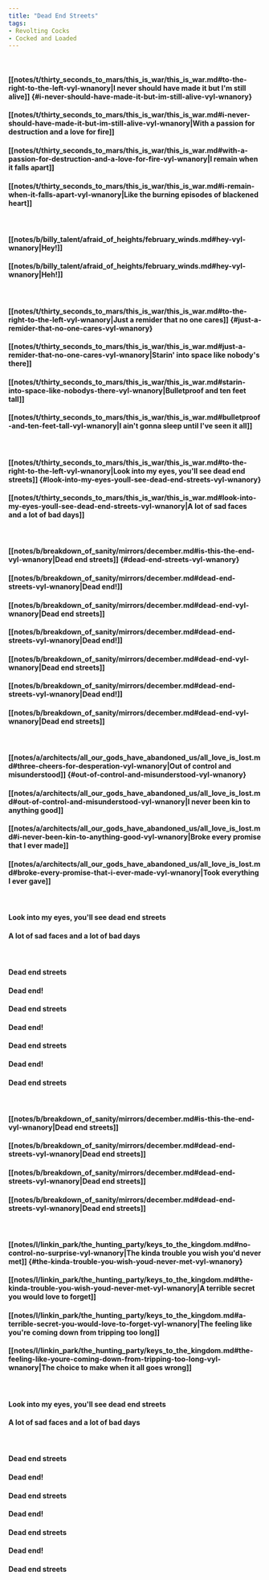 ```yaml
---
title: "Dead End Streets"
tags:
- Revolting Cocks
- Cocked and Loaded
---
```

&nbsp;
#### [[notes/t/thirty_seconds_to_mars/this_is_war/this_is_war.md#to-the-right-to-the-left-vyl-wnanory|I never should have made it but I'm still alive]] {#i-never-should-have-made-it-but-im-still-alive-vyl-wnanory}
#### [[notes/t/thirty_seconds_to_mars/this_is_war/this_is_war.md#i-never-should-have-made-it-but-im-still-alive-vyl-wnanory|With a passion for destruction and a love for fire]]
#### [[notes/t/thirty_seconds_to_mars/this_is_war/this_is_war.md#with-a-passion-for-destruction-and-a-love-for-fire-vyl-wnanory|I remain when it falls apart]]
#### [[notes/t/thirty_seconds_to_mars/this_is_war/this_is_war.md#i-remain-when-it-falls-apart-vyl-wnanory|Like the burning episodes of blackened heart]]
&nbsp;
#### [[notes/b/billy_talent/afraid_of_heights/february_winds.md#hey-vyl-wnanory|Hey!]]
#### [[notes/b/billy_talent/afraid_of_heights/february_winds.md#hey-vyl-wnanory|Heh!]]
&nbsp;
#### [[notes/t/thirty_seconds_to_mars/this_is_war/this_is_war.md#to-the-right-to-the-left-vyl-wnanory|Just a remider that no one cares]] {#just-a-remider-that-no-one-cares-vyl-wnanory}
#### [[notes/t/thirty_seconds_to_mars/this_is_war/this_is_war.md#just-a-remider-that-no-one-cares-vyl-wnanory|Starin' into space like nobody's there]]
#### [[notes/t/thirty_seconds_to_mars/this_is_war/this_is_war.md#starin-into-space-like-nobodys-there-vyl-wnanory|Bulletproof and ten feet tall]]
#### [[notes/t/thirty_seconds_to_mars/this_is_war/this_is_war.md#bulletproof-and-ten-feet-tall-vyl-wnanory|I ain't gonna sleep until I've seen it all]]
&nbsp;
#### [[notes/t/thirty_seconds_to_mars/this_is_war/this_is_war.md#to-the-right-to-the-left-vyl-wnanory|Look into my eyes, you'll see dead end streets]] {#look-into-my-eyes-youll-see-dead-end-streets-vyl-wnanory}
#### [[notes/t/thirty_seconds_to_mars/this_is_war/this_is_war.md#look-into-my-eyes-youll-see-dead-end-streets-vyl-wnanory|A lot of sad faces and a lot of bad days]]
&nbsp;
#### [[notes/b/breakdown_of_sanity/mirrors/december.md#is-this-the-end-vyl-wnanory|Dead end streets]] {#dead-end-streets-vyl-wnanory}
#### [[notes/b/breakdown_of_sanity/mirrors/december.md#dead-end-streets-vyl-wnanory|Dead end!]]
#### [[notes/b/breakdown_of_sanity/mirrors/december.md#dead-end-vyl-wnanory|Dead end streets]]
#### [[notes/b/breakdown_of_sanity/mirrors/december.md#dead-end-streets-vyl-wnanory|Dead end!]]
#### [[notes/b/breakdown_of_sanity/mirrors/december.md#dead-end-vyl-wnanory|Dead end streets]]
#### [[notes/b/breakdown_of_sanity/mirrors/december.md#dead-end-streets-vyl-wnanory|Dead end!]]
#### [[notes/b/breakdown_of_sanity/mirrors/december.md#dead-end-vyl-wnanory|Dead end streets]]
&nbsp;
#### [[notes/a/architects/all_our_gods_have_abandoned_us/all_love_is_lost.md#three-cheers-for-desperation-vyl-wnanory|Out of control and misunderstood]] {#out-of-control-and-misunderstood-vyl-wnanory}
#### [[notes/a/architects/all_our_gods_have_abandoned_us/all_love_is_lost.md#out-of-control-and-misunderstood-vyl-wnanory|I never been kin to anything good]]
#### [[notes/a/architects/all_our_gods_have_abandoned_us/all_love_is_lost.md#i-never-been-kin-to-anything-good-vyl-wnanory|Broke every promise that I ever made]]
#### [[notes/a/architects/all_our_gods_have_abandoned_us/all_love_is_lost.md#broke-every-promise-that-i-ever-made-vyl-wnanory|Took everything I ever gave]]
&nbsp;
#### Look into my eyes, you'll see dead end streets
#### A lot of sad faces and a lot of bad days
&nbsp;
#### Dead end streets
#### Dead end!
#### Dead end streets
#### Dead end!
#### Dead end streets
#### Dead end!
#### Dead end streets
&nbsp;
#### [[notes/b/breakdown_of_sanity/mirrors/december.md#is-this-the-end-vyl-wnanory|Dead end streets]]
#### [[notes/b/breakdown_of_sanity/mirrors/december.md#dead-end-streets-vyl-wnanory|Dead end streets]]
#### [[notes/b/breakdown_of_sanity/mirrors/december.md#dead-end-streets-vyl-wnanory|Dead end streets]]
#### [[notes/b/breakdown_of_sanity/mirrors/december.md#dead-end-streets-vyl-wnanory|Dead end streets]]
&nbsp;
#### [[notes/l/linkin_park/the_hunting_party/keys_to_the_kingdom.md#no-control-no-surprise-vyl-wnanory|The kinda trouble you wish you'd never met]] {#the-kinda-trouble-you-wish-youd-never-met-vyl-wnanory}
#### [[notes/l/linkin_park/the_hunting_party/keys_to_the_kingdom.md#the-kinda-trouble-you-wish-youd-never-met-vyl-wnanory|A terrible secret you would love to forget]]
#### [[notes/l/linkin_park/the_hunting_party/keys_to_the_kingdom.md#a-terrible-secret-you-would-love-to-forget-vyl-wnanory|The feeling like you're coming down from tripping too long]]
#### [[notes/l/linkin_park/the_hunting_party/keys_to_the_kingdom.md#the-feeling-like-youre-coming-down-from-tripping-too-long-vyl-wnanory|The choice to make when it all goes wrong]]
&nbsp;
#### Look into my eyes, you'll see dead end streets
#### A lot of sad faces and a lot of bad days
&nbsp;
#### Dead end streets
#### Dead end!
#### Dead end streets
#### Dead end!
#### Dead end streets
#### Dead end!
#### Dead end streets

